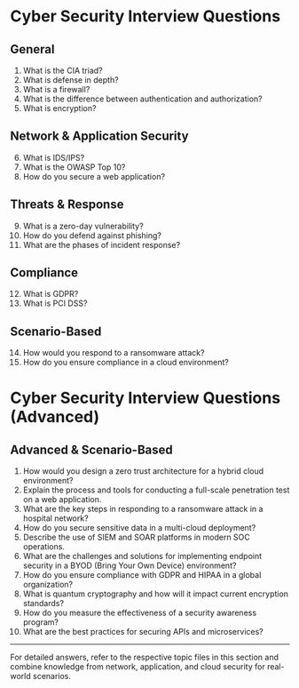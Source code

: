 # Cyber Security Interview Questions

## General
1. What is the CIA triad?
2. What is defense in depth?
3. What is a firewall?
4. What is the difference between authentication and authorization?
5. What is encryption?

## Network & Application Security
6. What is IDS/IPS?
7. What is the OWASP Top 10?
8. How do you secure a web application?

## Threats & Response
9. What is a zero-day vulnerability?
10. How do you defend against phishing?
11. What are the phases of incident response?

## Compliance
12. What is GDPR?
13. What is PCI DSS?

## Scenario-Based
14. How would you respond to a ransomware attack?
15. How do you ensure compliance in a cloud environment?

# Cyber Security Interview Questions (Advanced)

## Advanced & Scenario-Based
1. How would you design a zero trust architecture for a hybrid cloud environment?
2. Explain the process and tools for conducting a full-scale penetration test on a web application.
3. What are the key steps in responding to a ransomware attack in a hospital network?
4. How do you secure sensitive data in a multi-cloud deployment?
5. Describe the use of SIEM and SOAR platforms in modern SOC operations.
6. What are the challenges and solutions for implementing endpoint security in a BYOD (Bring Your Own Device) environment?
7. How do you ensure compliance with GDPR and HIPAA in a global organization?
8. What is quantum cryptography and how will it impact current encryption standards?
9. How do you measure the effectiveness of a security awareness program?
10. What are the best practices for securing APIs and microservices?

---

For detailed answers, refer to the respective topic files in this section and combine knowledge from network, application, and cloud security for real-world scenarios.
